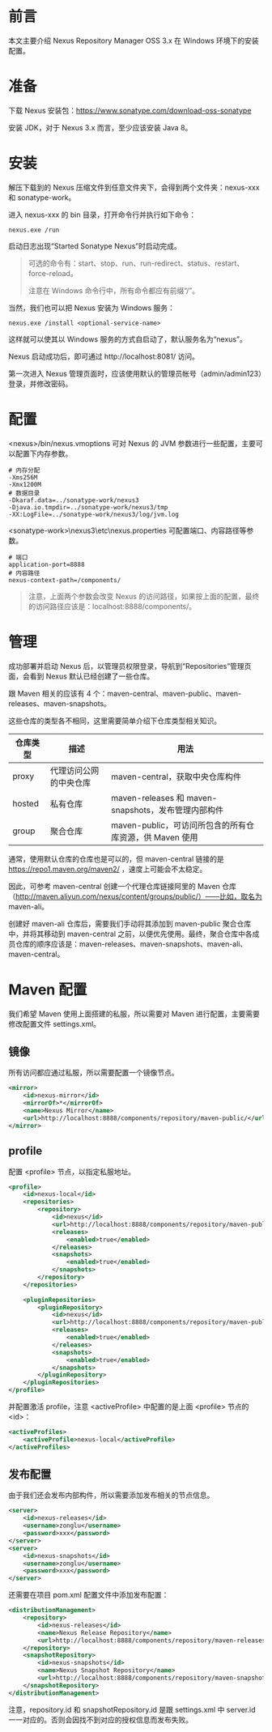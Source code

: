 # 前言

本文主要介绍 Nexus Repository Manager OSS 3.x 在 Windows 环境下的安装配置。

# 准备

下载 Nexus 安装包：https://www.sonatype.com/download-oss-sonatype

安装 JDK，对于 Nexus 3.x 而言，至少应该安装 Java 8。

# 安装

解压下载到的 Nexus 压缩文件到任意文件夹下，会得到两个文件夹：nexus-xxx 和 sonatype-work。

进入 nexus-xxx 的 bin 目录，打开命令行并执行如下命令：

```
nexus.exe /run
```

启动日志出现“Started Sonatype Nexus”时启动完成。

> 可选的命令有：start、stop、run、run-redirect、status、restart、force-reload。
>
> 注意在 Windows 命令行中，所有命令都应有前缀“/”。

当然，我们也可以把 Nexus 安装为 Windows 服务：

```
nexus.exe /install <optional-service-name>
```

这样就可以使其以 Windows 服务的方式自启动了，默认服务名为“nexus”。

Nexus 启动成功后，即可通过 http://localhost:8081/ 访问。

第一次进入 Nexus 管理页面时，应该使用默认的管理员帐号（admin/admin123）登录，并修改密码。

# 配置 

\<nexus\>/bin/nexus.vmoptions 可对 Nexus 的 JVM 参数进行一些配置，主要可以配置下内存参数。

```properties
# 内存分配
-Xms256M
-Xmx1200M
# 数据目录
-Dkaraf.data=../sonatype-work/nexus3
-Djava.io.tmpdir=../sonatype-work/nexus3/tmp
-XX:LogFile=../sonatype-work/nexus3/log/jvm.log
```

\<sonatype-work\>\nexus3\etc\nexus.properties 可配置端口、内容路径等参数。

```properties
# 端口
application-port=8888
# 内容路径
nexus-context-path=/components/
```

> 注意，上面两个参数会改变 Nexus 的访问路径，如果按上面的配置，最终的访问路径应该是：localhost:8888/components/。

# 管理

成功部署并启动 Nexus 后，以管理员权限登录，导航到“Repositories”管理页面，会看到 Nexus 默认已经创建了一些仓库。

跟 Maven 相关的应该有 4 个：maven-central、maven-public、maven-releases、maven-snapshots。

这些仓库的类型各不相同，这里需要简单介绍下仓库类型相关知识。

| 仓库类型 | 描述                   | 用法                                                    |
| -------- | ---------------------- | ------------------------------------------------------- |
| proxy    | 代理访问公网的中央仓库 | maven-central，获取中央仓库构件                         |
| hosted   | 私有仓库               | maven-releases 和 maven-snapshots，发布管理内部构件     |
| group    | 聚合仓库               | maven-public，可访问所包含的所有仓库资源，供 Maven 使用 |

通常，使用默认仓库的仓库也是可以的，但 maven-central 链接的是 https://repo1.maven.org/maven2/ ，速度上可能会不太稳定。

因此，可参考 maven-central 创建一个代理仓库链接阿里的 Maven 仓库（http://maven.aliyun.com/nexus/content/groups/public/）——比如，取名为 maven-ali。

创建好 maven-ali 仓库后，需要我们手动将其添加到 maven-public 聚合仓库中，并将其移动到 maven-central 之前，以便优先使用。最终，聚合仓库中各成员仓库的顺序应该是：maven-releases、maven-snapshots、maven-ali、maven-central。

# Maven 配置

我们希望 Maven 使用上面搭建的私服，所以需要对 Maven 进行配置，主要需要修改配置文件 settings.xml。

## 镜像

所有访问都应通过私服，所以需要配置一个镜像节点。

```xml
<mirror>
	<id>nexus-mirror</id>
	<mirrorOf>*</mirrorOf>
	<name>Nexus Mirror</name>
	<url>http://localhost:8888/components/repository/maven-public/</url>
</mirror>
```

## profile

配置 \<profile\> 节点，以指定私服地址。

```xml
<profile>
	<id>nexus-local</id>
	<repositories>
		<repository>
			<id>nexus</id>
			<url>http://localhost:8888/components/repository/maven-public/</url>
			<releases>
				<enabled>true</enabled>
			</releases>
			<snapshots>
				<enabled>true</enabled>
			</snapshots>
		</repository>
	</repositories>
	
	<pluginRepositories>
		<pluginRepository>
			<id>nexus</id>
			<url>http://localhost:8888/components/repository/maven-public/</url>
			<releases>
				<enabled>true</enabled>
			</releases>
			<snapshots>
				<enabled>true</enabled>
			</snapshots>
		</pluginRepository>
	</pluginRepositories>
</profile>
```

并配置激活 profile，注意 \<activeProfile\> 中配置的是上面 \<profile\> 节点的 \<id\>：

```xml
<activeProfiles>
    <activeProfile>nexus-local</activeProfile>
</activeProfiles>
```

## 发布配置

由于我们还会发布内部构件，所以需要添加发布相关的节点信息。

```xml
<server>
	<id>nexus-releases</id>
	<username>zonglu</username>
	<password>xxx</password>
</server>
<server>
	<id>nexus-snapshots</id>
	<username>zonglu</username>
	<password>xxx</password>
</server>
```

还需要在项目 pom.xml 配置文件中添加发布配置：

```xml
<distributionManagement>
    <repository>
        <id>nexus-releases</id>
        <name>Nexus Release Repository</name>
        <url>http://localhost:8888/components/repository/maven-releases/</url>
    </repository>
    <snapshotRepository>
        <id>nexus-snapshots</id>
        <name>Nexus Snapshot Repository</name>
        <url>http://localhost:8888/components/repository/maven-snapshots/</url>
    </snapshotRepository>
</distributionManagement>
```

注意，repository.id 和 snapshotRepository.id 是跟 settings.xml 中 server.id 一一对应的。否则会因找不到对应的授权信息而发布失败。